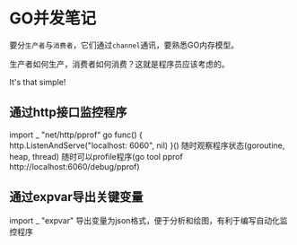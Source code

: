 # GO并发笔记

要分`生产者`与`消费者`，它们通过`channel`通讯，要熟悉GO内存模型。

生产者如何生产，消费者如何消费？这就是程序员应该考虑的。

It's that simple!

## 通过http接口监控程序

import _ "net/http/pprof“
go func() {      
    http.ListenAndServe("localhost:   6060", nil) 
}()
随时观察程序状态(goroutine, heap, thread)
随时可以profile程序(go tool pprof http://localhost:6060/debug/pprof)


## 通过expvar导出关键变量

import _ "expvar"
导出变量为json格式，便于分析和绘图，有利于编写自动化监控程序
